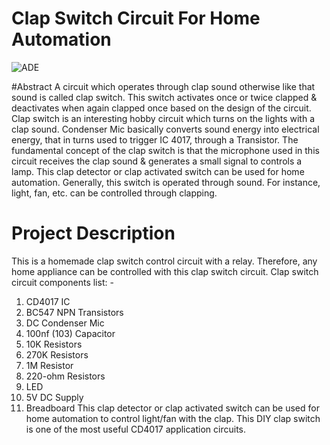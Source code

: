 # **Clap Switch Circuit For Home Automation**

![ADE](https://user-images.githubusercontent.com/93007427/215278272-492cc2d7-0e86-461e-8ca3-c74981624ace.jpg)

#Abstract
A circuit which operates through clap sound otherwise like that sound is called clap switch. This switch activates once or twice clapped & deactivates when again clapped once based on the design of the circuit. Clap switch is an interesting hobby circuit which turns on the lights with a clap sound. Condenser Mic basically converts sound energy into electrical energy, that in turns used to trigger IC 4017, through a Transistor. The fundamental concept of the clap switch is that the microphone used in this circuit receives the clap sound & generates a small signal to controls a lamp. This clap detector or clap activated switch can be used for home automation. Generally, this switch is operated through sound. For instance, light, fan, etc. can be controlled through clapping.

# Project Description
This is a homemade clap switch control circuit with a relay. Therefore, any home appliance can be controlled with this clap switch circuit. Clap switch circuit components list: -
1. CD4017 IC
2. BC547 NPN Transistors
3. DC Condenser Mic
4. 100nf (103) Capacitor
5. 10K Resistors
6. 270K Resistors
7. 1M Resistor
8. 220-ohm Resistors
9. LED
10. 5V DC Supply
11. Breadboard
This clap detector or clap activated switch can be used for home automation to control light/fan with the clap. This DIY clap switch is one of the most useful CD4017 application circuits.
